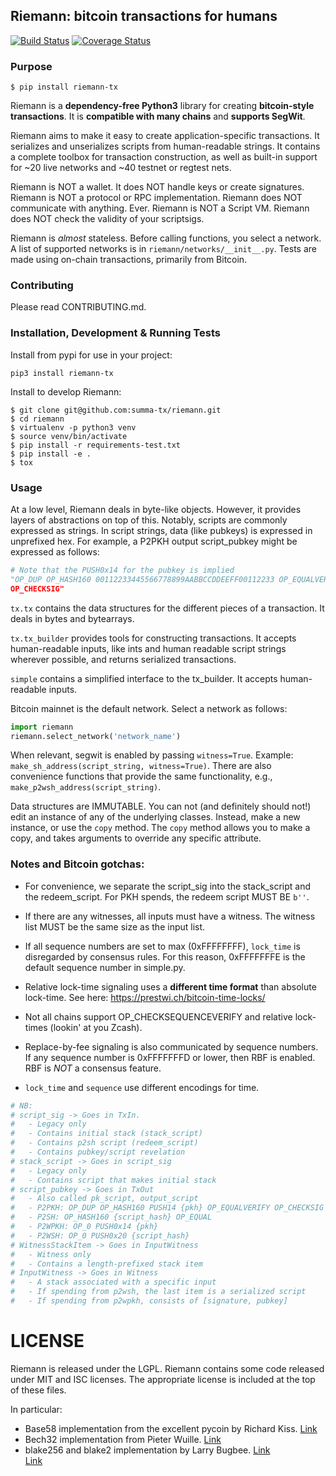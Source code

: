 ## Riemann: bitcoin transactions for humans

[![Build Status](https://travis-ci.org/summa-tx/riemann.svg?branch=master)](https://travis-ci.org/summa-tx/riemann)
[![Coverage Status](https://coveralls.io/repos/github/summa-tx/riemann/badge.svg)](https://coveralls.io/github/summa-tx/riemann)

### Purpose

`$ pip install riemann-tx`

Riemann is a **dependency-free Python3** library for creating **bitcoin-style
transactions**. It is **compatible with many chains** and **supports SegWit**.

Riemann aims to make it easy to create application-specific transactions. It
serializes and unserializes scripts from human-readable strings. It contains
a complete toolbox for transaction construction, as well as built-in support
for ~20 live networks and ~40 testnet or regtest nets.

Riemann is NOT a wallet. It does NOT handle keys or create signatures.
Riemann is NOT a protocol or RPC implementation. Riemann does NOT communicate
with anything. Ever. Riemann is NOT a Script VM. Riemann does NOT check the
validity of your scriptsigs.

Riemann is _almost_ stateless. Before calling functions, you select a
network. A list of supported networks is in `riemann/networks/__init__.py`.
Tests are made using on-chain transactions, primarily from Bitcoin.

### Contributing

Please read CONTRIBUTING.md.

### Installation, Development & Running Tests

Install from pypi for use in your project:
```
pip3 install riemann-tx
```

Install to develop Riemann:
```
$ git clone git@github.com:summa-tx/riemann.git
$ cd riemann
$ virtualenv -p python3 venv
$ source venv/bin/activate
$ pip install -r requirements-test.txt
$ pip install -e .
$ tox
```

### Usage

At a low level, Riemann deals in byte-like objects. However, it provides
layers of abstractions on top of this. Notably, scripts are commonly
expressed as strings. In script strings, data (like pubkeys) is expressed in
unprefixed hex. For example, a P2PKH output script_pubkey might be expressed
as follows:

```Python
# Note that the PUSH0x14 for the pubkey is implied
"OP_DUP OP_HASH160 00112233445566778899AABBCCDDEEFF00112233 OP_EQUALVERIFY
OP_CHECKSIG"
```

`tx.tx` contains the data structures for the different pieces of a transaction.
It deals in bytes and bytearrays.

`tx.tx_builder` provides tools for constructing transactions. It accepts
human-readable inputs, like ints and human readable script strings wherever
possible, and returns serialized transactions.

`simple` contains a simplified interface to the tx_builder. It accepts
human-readable inputs.

Bitcoin mainnet is the default network. Select a network as follows:

```Python
import riemann
riemann.select_network('network_name')
```

When relevant, segwit is enabled by passing `witness=True`. Example:
`make_sh_address(script_string, witness=True)`. There are also convenience
functions that provide the same functionality, e.g.,  
`make_p2wsh_address(script_string)`.

Data structures are IMMUTABLE. You can not (and definitely should not!) edit an
instance of any of the underlying classes. Instead, make a new instance, or use
the `copy` method. The `copy` method allows you to make a copy, and takes
arguments to override any specific attribute.

### Notes and Bitcoin gotchas:

* For convenience, we separate the script_sig into the stack_script and the
redeem_script. For PKH spends, the redeem script MUST BE `b''`.

* If there are any witnesses, all inputs must have a witness. The witness list
MUST be the same size as the input list.

* If all sequence numbers are set to max (0xFFFFFFFF), `lock_time` is
disregarded by consensus rules. For this reason, 0xFFFFFFFE is the default
sequence number in simple.py.

* Relative lock-time signaling uses a **different time format** than absolute
lock-time. See here: https://prestwi.ch/bitcoin-time-locks/

* Not all chains support OP_CHECKSEQUENCEVERIFY and relative lock-times
(lookin' at you Zcash).

* Replace-by-fee signaling is also communicated by sequence numbers. If any
sequence number is 0xFFFFFFFD or lower, then RBF is enabled. RBF is _NOT_ a
consensus feature.

* `lock_time` and `sequence` use different encodings for time.

```Python
# NB:
# script_sig -> Goes in TxIn.
#   - Legacy only
#   - Contains initial stack (stack_script)
#   - Contains p2sh script (redeem_script)
#   - Contains pubkey/script revelation
# stack_script -> Goes in script_sig
#   - Legacy only
#   - Contains script that makes initial stack
# script_pubkey -> Goes in TxOut
#   - Also called pk_script, output_script
#   - P2PKH: OP_DUP OP_HASH160 PUSH14 {pkh} OP_EQUALVERIFY OP_CHECKSIG
#   - P2SH: OP_HASH160 {script_hash} OP_EQUAL
#   - P2WPKH: OP_0 PUSH0x14 {pkh}
#   - P2WSH: OP_0 PUSH0x20 {script_hash}
# WitnessStackItem -> Goes in InputWitness
#   - Witness only
#   - Contains a length-prefixed stack item
# InputWitness -> Goes in Witness
#   - A stack associated with a specific input
#   - If spending from p2wsh, the last item is a serialized script
#   - If spending from p2wpkh, consists of [signature, pubkey]
```

# LICENSE

Riemann is released under the LGPL.
Riemann contains some code released under MIT and ISC licenses. The appropriate
license is included at the top of these files.

In particular:
* Base58 implementation from the excellent pycoin by Richard Kiss.
    [Link](https://github.com/richardkiss/pycoin)
* Bech32 implementation from Pieter Wuille.
    [Link](https://github.com/sipa/bech32/tree/master/ref/python)
* blake256 and blake2 implementation by Larry Bugbee.
    [Link](http://www.seanet.com/~bugbee/crypto/blake/)  
    [Link](https://github.com/buggywhip/blake2_py)
